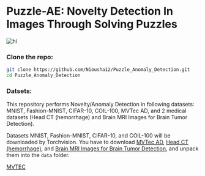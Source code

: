 # Puzzle-AE: Novelty Detection In Images Through Solving Puzzles

<img src="Images/Method.png" alt="hi" class="inline"/>

### Clone the repo:
``` bash
git clone https://github.com/Niousha12/Puzzle_Anomaly_Detection.git
cd Puzzle_Anomaly_Detection
```
### Datsets:
This repository performs Novelty/Anomaly Detection in following datasets: MNIST, Fashion-MNIST, CIFAR-10, COIL-100, MVTec AD, and 2 medical datasets (Head CT (hemorrhage) and Brain MRI Images for Brain Tumor Detection).

Datasets MNIST, Fashion-MNIST, CIFAR-10, and COIL-100 will be downloaded by Torchvision. You have to download [MVTec AD](ftp://guest:GU%2E205dldo@ftp.softronics.ch/mvtec_anomaly_detection/mvtec_anomaly_detection.tar.xz), [Head CT (hemorrhage)](https://drive.google.com/drive/folders/1AO2Vd29e6N1eC6dqT8OKYy7QwFa19xsu?usp=sharing), and [Brain MRI Images for Brain Tumor Detection](https://drive.google.com/drive/folders/1c2YkU3uAfAcmdbkdIKdg6veftXyMmOmE?usp=sharing), and unpack them into the `data` folder.

<a href="ftp://guest:GU%2E205dldo@ftp.softronics.ch/mvtec_anomaly_detection/mvtec_anomaly_detection.tar.xz"> MVTEC </a>

